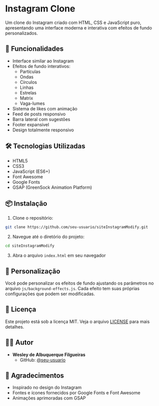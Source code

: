 # Instagram Clone

Um clone do Instagram criado com HTML, CSS e JavaScript puro, apresentando uma interface moderna e interativa com efeitos de fundo personalizados.

## 🚀 Funcionalidades

- Interface similar ao Instagram
- Efeitos de fundo interativos:
  - Partículas
  - Ondas
  - Círculos
  - Linhas
  - Estrelas
  - Matrix
  - Vaga-lumes
- Sistema de likes com animação
- Feed de posts responsivo
- Barra lateral com sugestões
- Footer expansível
- Design totalmente responsivo

## 🛠️ Tecnologias Utilizadas

- HTML5
- CSS3
- JavaScript (ES6+)
- Font Awesome
- Google Fonts
- GSAP (GreenSock Animation Platform)

## 📦 Instalação

1. Clone o repositório:
```bash
git clone https://github.com/seu-usuario/siteInstagramModify.git
```

2. Navegue até o diretório do projeto:
```bash
cd siteInstagramModify
```

3. Abra o arquivo `index.html` em seu navegador

## 🎨 Personalização

Você pode personalizar os efeitos de fundo ajustando os parâmetros no arquivo `js/background-effects.js`. Cada efeito tem suas próprias configurações que podem ser modificadas.

## 📝 Licença

Este projeto está sob a licença MIT. Veja o arquivo [LICENSE](LICENSE) para mais detalhes.

## 👨‍💻 Autor

- **Wesley de Albuquerque Filgueiras**
  - GitHub: [@seu-usuario](https://github.com/seu-usuario)

## 🙏 Agradecimentos

- Inspirado no design do Instagram
- Fontes e ícones fornecidos por Google Fonts e Font Awesome
- Animações aprimoradas com GSAP 